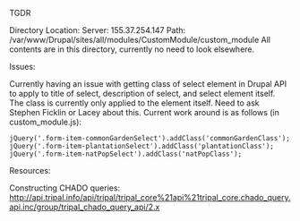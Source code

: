 TGDR

Directory Location:
Server: 155.37.254.147
Path:   /var/www/Drupal/sites/all/modules/CustomModule/custom_module
All contents are in this directory, currently no need to look elsewhere.

Issues:

Currently having an issue with getting class of select element in Drupal API to apply to title of select, description of select, and select element itself.  The class is currently only applied to the element itself.
Need to ask Stephen Ficklin or Lacey about this.
Current work around is as follows (in custom_module.js):

    jQuery('.form-item-commonGardenSelect').addClass('commonGardenClass');
    jQuery('.form-item-plantationSelect').addClass('plantationClass');
    jQuery('.form-item-natPopSelect').addClass('natPopClass');

Resources:

Constructing CHADO queries:
http://api.tripal.info/api/tripal/tripal_core%21api%21tripal_core.chado_query.api.inc/group/tripal_chado_query_api/2.x
